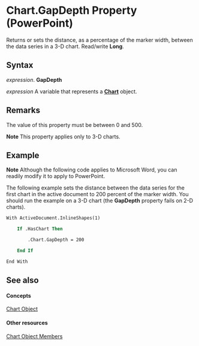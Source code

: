 
# Chart.GapDepth Property (PowerPoint)

Returns or sets the distance, as a percentage of the marker width, between the data series in a 3-D chart. Read/write  **Long**.


## Syntax

 _expression_. **GapDepth**

 _expression_ A variable that represents a **[Chart](3fcf082f-9f58-f67d-1061-e7f37e30fbcd.md)** object.


## Remarks

The value of this property must be between 0 and 500. 


 **Note**  This property applies only to 3-D charts.


## Example




 **Note**  Although the following code applies to Microsoft Word, you can readily modify it to apply to PowerPoint.

The following example sets the distance between the data series for the first chart in the active document to 200 percent of the marker width. You should run the example on a 3-D chart (the  **GapDepth** property fails on 2-D charts).




```vb
With ActiveDocument.InlineShapes(1)

    If .HasChart Then

        .Chart.GapDepth = 200

    End If

End With
```


## See also


#### Concepts


[Chart Object](3fcf082f-9f58-f67d-1061-e7f37e30fbcd.md)
#### Other resources


[Chart Object Members](de1c852d-e599-3e66-1365-dde3e1eb4c28.md)
